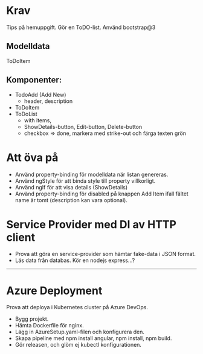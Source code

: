 

# Krav
Tips på hemuppgift.
Gör en ToDO-list.
Använd bootstrap@3


## Modelldata
ToDoItem

## Komponenter:
- TodoAdd  (Add New)
	- header, description
- ToDoItem
- ToDoList
	- with items, 
	- ShowDetails-button, Edit-button, Delete-button
	- checkbox => done, markera med strike-out och färga texten grön

# Att öva på
- Använd property-binding för modelldata när listan genereras.
- Använd ngStyle för att binda style till property villkorligt.
- Använd ngIf för att visa details (ShowDetails)
- Använd property-binding för disabled på knappen Add Item ifall fältet name är tomt (description kan vara optional).

# Service Provider med DI av HTTP client
- Prova att göra en service-provider som hämtar fake-data i JSON format.
- Läs data från databas. Kör en nodejs express...?

---
# Azure Deployment
Prova att deploya i Kubernetes cluster på Azure DevOps.
- Bygg projekt.
- Hämta Dockerfile för nginx.
- Lägg in AzureSetup.yaml-filen och konfigurera den.
- Skapa pipeline med npm install angular, npm install, npm build.
- Gör releasen, och glöm ej kubectl konfigurationen.

